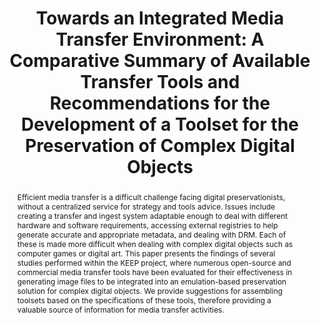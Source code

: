 ---
abstract: Efficient media transfer is a difficult challenge facing digital preservationists,
  without a centralized service for strategy and tools advice. Issues include creating
  a transfer and ingest system adaptable enough to deal with different hardware and
  software requirements, accessing external registries to help generate accurate and
  appropriate metadata, and dealing with DRM. Each of these is made more difficult
  when dealing with complex digital objects such as computer games or digital art.
  This paper presents the findings of several studies performed within the KEEP project,
  where numerous open-source and commercial media transfer tools have been evaluated
  for their effectiveness in generating image files to be integrated into an emulation-based
  preservation solution for complex digital objects. We provide suggestions for assembling
  toolsets based on the specifications of these tools, therefore providing a valuable
  source of information for media transfer activities.
creators:
- Konstantelos, Leo
- Joguin, Vincent
- Ciuffreda, Antonio
- Anderson, David
- Pinchbeck, Dan
- Delve, Janet
- Lange, Andreas
- Bergmeyer, Winfried
date: null
document_url: https://services.phaidra.univie.ac.at/api/object/o:294207/download
grand_parent: iPRES
institutions: []
keywords:
- singapore
- digital preservation
- image file
- transfer tools
- optical media
- magnetic media
- digital objects
- emulation
landing_page_url: https://phaidra.univie.ac.at/o:294207
language: eng
layout: publication
license: CC BY-SA 3.0 AT
notes_url: null
parent: iPRES 2011
presentation_url: null
publication_type: paper
size: 520524
source_name: iPRES
title: 'Towards an Integrated Media Transfer Environment: A Comparative Summary of
  Available Transfer Tools and Recommendations for the Development of a Toolset for
  the Preservation of Complex Digital Objects'
year: 2011
---